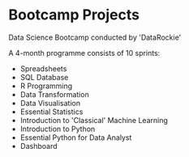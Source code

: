 # Bootcamp Projects

Data Science Bootcamp conducted by 'DataRockie'

A 4-month programme consists of 10 sprints:

- Spreadsheets
- SQL Database
- R Programming 
- Data Transformation
- Data Visualisation
- Essential Statistics
- Introduction to 'Classical' Machine Learning
- Introduction to Python
- Essential Python for Data Analyst
- Dashboard

